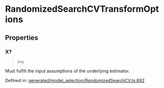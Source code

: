 # RandomizedSearchCVTransformOptions

## Properties

### X?

> `any`

Must fulfill the input assumptions of the underlying estimator.

Defined in:  [generated/model\_selection/RandomizedSearchCV.ts:892](https://github.com/transitive-bullshit/scikit-learn-ts/blob/122b3c0/packages/sklearn/src/generated/model_selection/RandomizedSearchCV.ts#L892)
